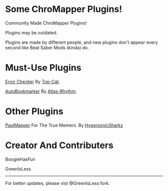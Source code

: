 
# Some ChroMapper Plugins!
Community Made ChroMapper Plugins!

Plugins may be outdated.

Plugins are made by different people, and new plugins don't appear every second like Beat Saber Mods (kinda) do.

# Must-Use Plugins
[Error Checker](https://github.com/Top-Cat/CM-ErrorChecker/releases/download/0.4.0/ErrorChecker.zip) 
By [Top-Cat](https://github.com/Top-Cat).

[AutoBookmarker](https://github.com/Atlas-Rhythm/ChroMapperAutoBookmarker/releases/download/1.1.0/ChroMapperAutoBookmarkerPlugin.1.1.0.zip) 
By [Atlas-Rhythm](http://github.com/Atlas-Rhythm).

# Other Plugins
[PaulMapper](https://github.com/HypersonicSharkz/PaulMapper/releases/download/v0.3.1.2/PaulMapper.zip) For The True Memers. 
By [HypersonicSharkz](https://github.com/HypersonicSharkz)

# Creator And Contributers
BoogieHasFun

GreenIsLess

---------------------
For better updates, please vist @GreenIsLess fork.
